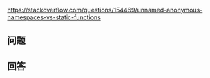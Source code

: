 <https://stackoverflow.com/questions/154469/unnamed-anonymous-namespaces-vs-static-functions>

## 问题



## 回答

